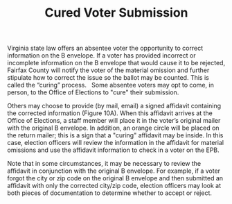 ﻿---
layout: slide
title: "Cured Voter Submission"
---

Virginia state law offers an absentee voter the opportunity to correct information on the B envelope.  If a voter has provided incorrect or incomplete information on the B envelope that would cause it to be rejected, Fairfax County will notify the voter of the material omission and further stipulate how to correct the issue so the ballot may be counted. This is called the “curing” process.
 
Some absentee voters may opt to come, in person, to the Office of Elections to "cure" their submission.

Others may choose to provide (by mail, email) a signed affidavit containing the corrected information (Figure 10A).  When this affidavit arrives at the Office of Elections, a staff member will place it in the voter’s original mailer with the original B envelope.  In addition, an orange circle will be placed on the return mailer; this is a sign that a "curing" affidavit may be inside.  In this case, election officers will review the information in the affidavit for material omissions and use the affidavit information to check in a voter on the EPB.

Note that in some circumstances, it may be necessary to review the affidavit in conjunction with the original B envelope.  For example, if a voter forgot the city or zip code on the original B envelope and then submitted an affidavit with only the corrected city/zip code, election officers may look at both pieces of documentation to determine whether to accept or reject.

